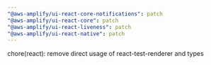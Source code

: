 ```yaml
---
"@aws-amplify/ui-react-core-notifications": patch
"@aws-amplify/ui-react-core": patch
"@aws-amplify/ui-react-liveness": patch
"@aws-amplify/ui-react-native": patch
---
```


chore(react): remove direct usage of react-test-renderer and types
